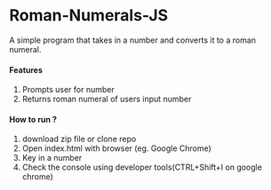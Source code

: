 # Roman-Numerals-JS
A simple program that takes in a number and converts it to a roman numeral.

#### Features
1. Prompts user for number
2. Returns roman numeral of users input number


#### How to run ?
1. download zip file or clone repo
2. Open index.html with browser (eg. Google Chrome)
3. Key in a number
4. Check the console using developer tools(CTRL+Shift+I on google chrome)
